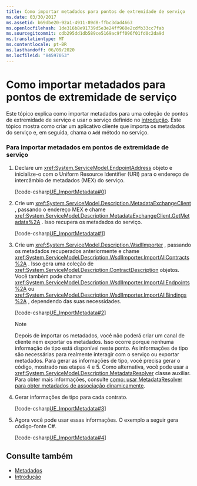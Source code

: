 ```yaml
---
title: Como importar metadados para pontos de extremidade de serviço
ms.date: 03/30/2017
ms.assetid: b69dbe20-92a1-4911-89d8-ffbc3dad4663
ms.openlocfilehash: 1de316b8e91739d5e3e24ff960e2cdfb33cc7fab
ms.sourcegitcommit: cdb295dd1db589ce5169ac9ff096f01fd0c2da9d
ms.translationtype: MT
ms.contentlocale: pt-BR
ms.lasthandoff: 06/09/2020
ms.locfileid: "84597053"
---
```

# <a name="how-to-import-metadata-into-service-endpoints"></a>Como importar metadados para pontos de extremidade de serviço
Este tópico explica como importar metadados para uma coleção de pontos de extremidade de serviço e usar o serviço definido no [introdução](../samples/getting-started-sample.md). Este tópico mostra como criar um aplicativo cliente que importa os metadados do serviço e, em seguida, chama o `Add` método no serviço.  
  
### <a name="to-import-metadata-into-service-endpoints"></a>Para importar metadados em pontos de extremidade de serviço  
  
1. Declare um <xref:System.ServiceModel.EndpointAddress> objeto e inicialize-o com o Uniform Resource Identifier (URI) para o endereço de intercâmbio de metadados (MEX) do serviço.  
  
     [!code-csharp[UE_ImportMetadata#0](../../../../samples/snippets/csharp/VS_Snippets_CFX/ue_importmetadata/cs/client.cs#0)]  
  
2. Crie um <xref:System.ServiceModel.Description.MetadataExchangeClient> , passando o endereço MEX e chame <xref:System.ServiceModel.Description.MetadataExchangeClient.GetMetadata%2A> . Isso recupera os metadados do serviço.  
  
     [!code-csharp[UE_ImportMetadata#1](../../../../samples/snippets/csharp/VS_Snippets_CFX/ue_importmetadata/cs/client.cs#1)]  
  
3. Crie um <xref:System.ServiceModel.Description.WsdlImporter> , passando os metadados recuperados anteriormente e chame <xref:System.ServiceModel.Description.WsdlImporter.ImportAllContracts%2A> . Isso gera uma coleção de <xref:System.ServiceModel.Description.ContractDescription> objetos. Você também pode chamar <xref:System.ServiceModel.Description.WsdlImporter.ImportAllEndpoints%2A> ou <xref:System.ServiceModel.Description.WsdlImporter.ImportAllBindings%2A> , dependendo das suas necessidades.  
  
     [!code-csharp[UE_ImportMetadata#2](../../../../samples/snippets/csharp/VS_Snippets_CFX/ue_importmetadata/cs/client.cs#2)]  
  
    > [!NOTE]
    > Depois de importar os metadados, você não poderá criar um canal de cliente nem exportar os metadados. Isso ocorre porque nenhuma informação de tipo está disponível neste ponto. As informações de tipo são necessárias para realmente interagir com o serviço ou exportar metadados. Para gerar as informações de tipo, você precisa gerar o código, mostrado nas etapas 4 e 5. Como alternativa, você pode usar a <xref:System.ServiceModel.Description.MetadataResolver> classe auxiliar. Para obter mais informações, consulte [como: usar MetadataResolver para obter metadados de associação dinamicamente](how-to-use-metadataresolver-to-obtain-binding-metadata-dynamically.md).  
  
4. Gerar informações de tipo para cada contrato.  
  
     [!code-csharp[UE_ImportMetadata#3](../../../../samples/snippets/csharp/VS_Snippets_CFX/ue_importmetadata/cs/client.cs#3)]  
  
5. Agora você pode usar essas informações. O exemplo a seguir gera código-fonte C#.  
  
     [!code-csharp[UE_ImportMetadata#4](../../../../samples/snippets/csharp/VS_Snippets_CFX/ue_importmetadata/cs/client.cs#4)]  
  
## <a name="see-also"></a>Consulte também

- [Metadados](metadata.md)
- [Introdução](../samples/getting-started-sample.md)
